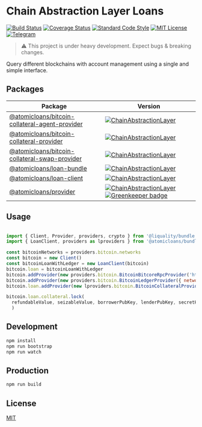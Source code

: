 # Chain Abstraction Layer Loans

[![Build Status](https://travis-ci.org/AtomicLoans/chainabstractionlayer-loans.svg?branch=master)](https://travis-ci.org/AtomicLoans/chainabstractionlayer-loans)
[![Coverage Status](https://coveralls.io/repos/github/AtomicLoans/chainabstractionlayer-loans/badge.svg?branch=add-travis)](https://coveralls.io/github/AtomicLoans/chainabstractionlayer-loans?branch=add-travis)
[![Standard Code Style](https://img.shields.io/badge/codestyle-standard-brightgreen.svg)](https://github.com/standard/standard)
[![MIT License](https://img.shields.io/badge/license-MIT-brightgreen.svg)](./LICENSE.md)
[![Telegram](https://img.shields.io/badge/chat-on%20telegram-blue.svg)](https://t.me/Atomic_Loans)

> :warning: This project is under heavy development. Expect bugs & breaking changes.

Query different blockchains with account management using a single and simple interface.

## Packages

|Package|Version|
|---|---|
|[@atomicloans/bitcoin-collateral-agent-provider](./packages/bitcoin-collateral-agent-provider)|[![ChainAbstractionLayer](https://img.shields.io/npm/v/@atomicloans/bitcoin-collateral-agent-provider.svg)](https://npmjs.com/package/@atomicloans/bitcoin-collateral-agent-provider)|
|[@atomicloans/bitcoin-collateral-provider](./packages/bitcoin-collateral-provider)|[![ChainAbstractionLayer](https://img.shields.io/npm/v/@atomicloans/bitcoin-collateral-provider.svg)](https://npmjs.com/package/@atomicloans/bitcoin-collateral-provider)|
|[@atomicloans/bitcoin-collateral-swap-provider](./packages/bitcoin-collateral-swap-provider)|[![ChainAbstractionLayer](https://img.shields.io/npm/v/@atomicloans/bitcoin-collateral-swap-provider.svg)](https://npmjs.com/package/@atomicloans/bitcoin-collateral-swap-provider)|
|[@atomicloans/loan-bundle](./packages/loan-bundle)|[![ChainAbstractionLayer](https://img.shields.io/npm/v/@atomicloans/loan-bundle.svg)](https://npmjs.com/package/@atomicloans/loan-bundle)|
|[@atomicloans/loan-client](./packages/loan-client)|[![ChainAbstractionLayer](https://img.shields.io/npm/v/@atomicloans/loan-client.svg)](https://npmjs.com/package/@atomicloans/loan-client)|
|[@atomicloans/provider](./packages/provider)|[![ChainAbstractionLayer](https://img.shields.io/npm/v/@atomicloans/provider.svg)](https://npmjs.com/package/@atomicloans/provider) [![Greenkeeper badge](https://badges.greenkeeper.io/AtomicLoans/chainabstractionlayer-loans.svg)](https://greenkeeper.io/)|

## Usage

```javascript

import { Client, Provider, providers, crypto } from '@liquality/bundle'
import { LoanClient, providers as lproviders } from '@atomicloans/bundle'

const bitcoinNetworks = providers.bitcoin.networks
const bitcoin = new Client()
const bitcoinLoanWithLedger = new LoanClient(bitcoin)
bitcoin.loan = bitcoinLoanWithLedger
bitcoin.addProvider(new providers.bitcoin.BitcoinBitcoreRpcProvider('https://liquality.io/bitcointestnetrpc/', 'bitcoin', 'local321'))
bitcoin.addProvider(new providers.bitcoin.BitcoinLedgerProvider({ network: bitcoinNetworks['bitcoin_testnet'], segwit: false }))
bitcoin.loan.addProvider(new lproviders.bitcoin.BitcoinCollateralProvider({ network: bitcoinNetworks['bitcoin_testnet'] }))

bitcoin.loan.collateral.lock(
  refundableValue, seizableValue, borrowerPubKey, lenderPubKey, secretHashA1, secretHashA2, secretHashB1, secretHashB2, loanExpiration, biddingExpiration, seizureExpiration
  )
```


## Development

```bash
npm install
npm run bootstrap
npm run watch
```


## Production

```bash
npm run build
```


## License

[MIT](./LICENSE.md)
